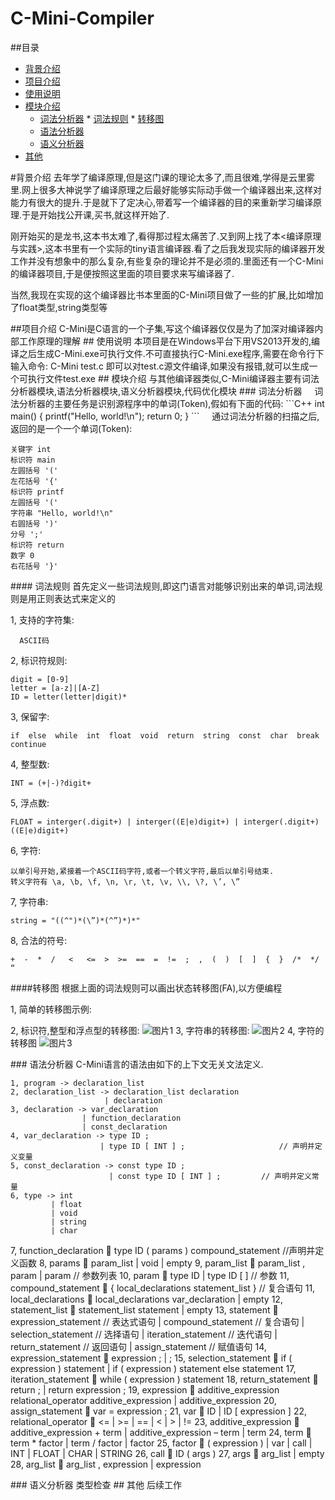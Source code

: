 # C-Mini-Compiler 

##<a name = "index"/>目录
* [背景介绍](#背景介绍)
* [项目介绍](#项目介绍)
* [使用说明](#使用说明)
* [模块介绍](#模块介绍)
    * [词法分析器](#词法分析器)
          * [词法规则](#词法规则)
          * [转移图](#转移图)
    * [语法分析器](#语法分析器)
    * [语义分析器](#语义分析器)
* [其他](#其他)

<a name = "背景介绍"/>
#背景介绍
去年学了编译原理,但是这门课的理论太多了,而且很难,学得是云里雾里.网上很多大神说学了编译原理之后最好能够实际动手做一个编译器出来,这样对能力有很大的提升.于是就下了定决心,带着写一个编译器的目的来重新学习编译原理.于是开始找公开课,买书,就这样开始了.

刚开始买的是龙书,这本书太难了,看得那过程太痛苦了.又到网上找了本<编译原理与实践>,这本书里有一个实际的tiny语言编译器.看了之后我发现实际的编译器开发工作并没有想象中的那么复杂,有些复杂的理论并不是必须的.里面还有一个C-Mini的编译器项目,于是便按照这里面的项目要求来写编译器了.

当然,我现在实现的这个编译器比书本里面的C-Mini项目做了一些的扩展,比如增加了float类型,string类型等

<a name = "项目介绍"/>
##项目介绍
C-Mini是C语言的一个子集,写这个编译器仅仅是为了加深对编译器内部工作原理的理解

<a name = "使用说明/">
## 使用说明
本项目是在Windows平台下用VS2013开发的,编译之后生成C-Mini.exe可执行文件.不可直接执行C-Mini.exe程序,需要在命令行下输入命令:  
C-Mini test.c  
即可以对test.c源文件编译,如果没有报错,就可以生成一个可执行文件test.exe

<a name = "模块介绍"/>
## 模块介绍
与其他编译器类似,C-Mini编译器主要有词法分析器模块,语法分析器模块,语义分析器模块,代码优化模块

<a name = "词法分析器"/>
### 词法分析器
&nbsp;&nbsp;&nbsp;&nbsp;词法分析器的主要任务是识别源程序中的单词(Token),假如有下面的代码:
```C++
int main()
{
    printf("Hello, world!\n");
    return 0;
}
```
&nbsp;&nbsp;&nbsp;&nbsp;通过词法分析器的扫描之后,返回的是一个一个单词(Token):

    关键字 int  
    标识符 main  
    左圆括号 '('  
    左花括号 '{'  
    标识符 printf
    左圆括号 '('  
    字符串 "Hello, world!\n"  
    右圆括号 ')'  
    分号 ';'  
    标识符 return  
    数字 0  
    右花括号 '}'



<a name = "词法规则"/>
#### 词法规则
首先定义一些词法规则,即这门语言对能够识别出来的单词,词法规则是用正则表达式来定义的

1,&nbsp;支持的字符集:

      ASCII码

2,&nbsp;标识符规则:

    digit = [0-9]  
    letter = [a-z]|[A-Z]  
    ID = letter(letter|digit)*
    
3,&nbsp;保留字:

    if  else  while  int  float  void  return  string  const  char  break  continue
    
4,&nbsp;整型数:

    INT = (+|-)?digit+
    
5,&nbsp;浮点数:

    FLOAT = interger(.digit+) | interger((E|e)digit+) | interger(.digit+)((E|e)digit+)
    
6,&nbsp;字符:

    以单引号开始,紧接着一个ASCII码字符,或者一个转义字符,最后以单引号结束.  
    转义字符有 \a, \b, \f, \n, \r, \t, \v, \\, \?, \’, \”

7,&nbsp;字符串:

    string = "((^")*(\”)*(^”)*)*"
    
8,&nbsp;合法的符号:

    +  -  *  /   <   <=  >  >=  ==  =  !=  ;  ,  (  )  [  ]  {  }  /*  */  “
    
<a name = "转移图"/>
####转移图
根据上面的词法规则可以画出状态转移图(FA),以方便编程

1,&nbsp;简单的转移图示例:

2,&nbsp;标识符,整型和浮点型的转移图:
![图片1](https://github.com/Xiang1993/C-Mini-Compiler/blob/master/folder/1.png)
3,&nbsp;字符串的转移图:
![图片2](https://github.com/Xiang1993/C-Mini-Compiler/blob/master/folder/2.png)
4,&nbsp;字符的转移图
![图片3](https://github.com/Xiang1993/C-Mini-Compiler/blob/master/folder/3.png)


<a name = "语法分析器"/>
### 语法分析器
C-Mini语言的语法由如下的上下文无关文法定义.

    1, program -> declaration_list
    2, declaration_list -> declaration_list declaration 
                         | declaration
    3, declaration -> var_declaration
                    | function_declaration
                    | const_declaration
    4, var_declaration -> type ID ;
                        | type ID [ INT ] ; 					// 声明并定义变量
    5, const_declaration -> const type ID ;
                          | const type ID [ INT ] ;		    // 声明并定义常量
    6, type -> int
             | float
             | void
             | string
             | char
7, function_declaration  type ID ( params ) compound_statement //声明并定义函数
8, params  param_list 
         | void
         | empty
9, param_list  param_list , param
           | param										// 参数列表
10, param  type ID
         | type ID [ ]										// 参数
11, compound_statement  { local_declarations statement_list }		// 复合语句
11, local_declarations  local_declarations var_declaration
                  | empty
12, statement_list  statement_list statement
               | empty
13, statement  expression_statement 		// 表达式语句
            | compound_statement			// 复合语句
            | selection_statement			// 选择语句
	        | iteration_statement			// 迭代语句
			| return_statement				// 返回语句
            | assign_statement				// 赋值语句
14, expression_statement  expression ; 
                      | ;
15, selection_statement  if ( expression ) statement
					| if ( expression ) statement else statement
17, iteration_statement  while ( expression ) statement
18, return_statement  return ; 
                  | return expression ;
19, expression  additive_expression relational_operator additive_expression
             | additive_expression
20, assign_statement  var = expression ;
21, var  ID
       | ID [ expression ]
22, relational_operator  <= 
                    | >=
				    | ==
					| <
 					| >
					| !=
23, additive_expression  additive_expression + term
				    | additive_expression – term
					| term
24, term  term * factor
	    | term / factor
		| factor
25, factor  ( expression )
         | var
		 | call
		 | INT
		 | FLOAT
		 | CHAR
         | STRING
26, call  ID ( args )
27, args  arg_list 
	    | empty
28, arg_list  arg_list , expression
          | expression


<a name = "语义分析器"/>
### 语义分析器
类型检查

<a name = "其他"/>
## 其他
后续工作

